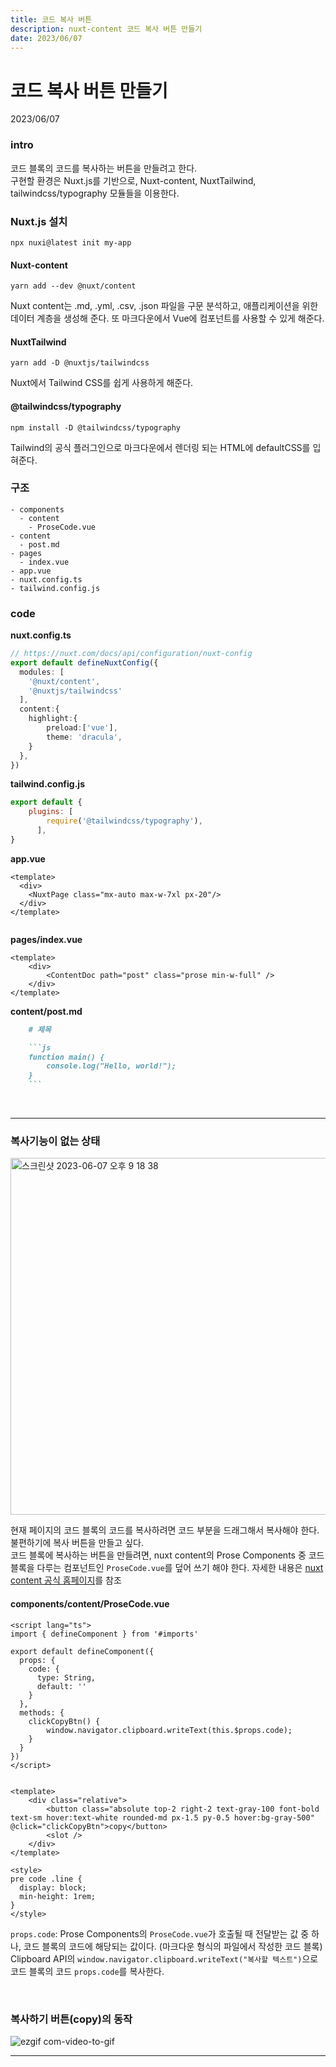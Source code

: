 ```yaml
---
title: 코드 복사 버튼
description: nuxt-content 코드 복사 버튼 만들기
date: 2023/06/07
---
```


# 코드 복사 버튼 만들기
<div class="flex justify-end text-sm">2023/06/07</div>

### intro
코드 블록의 코드를 복사하는 버튼을 만들려고 한다.  
구현할 환경은 Nuxt.js를 기반으로, Nuxt-content, NuxtTailwind, tailwindcss/typography 모듈들을 이용한다.

### Nuxt.js 설치
```vue
npx nuxi@latest init my-app
```

#### Nuxt-content
```vue
yarn add --dev @nuxt/content
```

Nuxt content는 .md, .yml, .csv, .json 파일을 구문 분석하고, 애플리케이션을 위한 데이터 계층을 생성해 준다. 또 마크다운에서 Vue에 컴포넌트를 사용할 수 있게 해준다.

#### NuxtTailwind
```vue
yarn add -D @nuxtjs/tailwindcss
```
Nuxt에서 Tailwind CSS를 쉽게 사용하게 해준다.

#### @tailwindcss/typography
```vue
npm install -D @tailwindcss/typography
```

Tailwind의 공식 플러그인으로 마크다운에서 렌더링 되는 HTML에 defaultCSS를 입혀준다. 

### 구조
```
- components
  - content
    - ProseCode.vue
- content
  - post.md   
- pages
  - index.vue
- app.vue
- nuxt.config.ts
- tailwind.config.js

```

### code
**nuxt.config.ts**
```ts
// https://nuxt.com/docs/api/configuration/nuxt-config
export default defineNuxtConfig({
  modules: [
    '@nuxt/content',
    '@nuxtjs/tailwindcss'
  ],
  content:{
    highlight:{
        preload:['vue'],
        theme: 'dracula',
    } 
  },
})
```

**tailwind.config.js**
```js
export default {
    plugins: [
        require('@tailwindcss/typography'),
      ],
}
```

**app.vue**
```vue
<template>
  <div>
    <NuxtPage class="mx-auto max-w-7xl px-20"/>
  </div>
</template>


```

**pages/index.vue**
```vue
<template>
    <div>
        <ContentDoc path="post" class="prose min-w-full" />
    </div>
</template>
```

**content/post.md**

```md
    # 제목

    ```js
    function main() {
        console.log("Hello, world!");
    }
    ```
```

<br />

--- 

### 복사기능이 없는 상태
<div class="flex justify-center">
<img width="571" alt="스크린샷 2023-06-07 오후 9 18 38" src="https://github.com/jomoo02/jomoo.dev/assets/86420174/8a473d34-d015-4ade-bc9a-d1dc4a422192">
</div>

현재 페이지의 코드 블록의 코드를 복사하려면 코드 부분을 드래그해서 복사해야 한다. 불편하기에 복사 버튼을 만들고 싶다.     
코드 블록에 복사하는 버튼을 만들려면, nuxt content의 Prose Components 중 코드 블록을 다루는 컴포넌트인 `ProseCode.vue`를 덮어 쓰기 해야 한다. 
자세한 내용은  <a href="https://content.nuxtjs.org/api/components/prose/" target="_blank" class="font-bold">nuxt content 공식 홈페이지</a>를 참조

#### components/content/ProseCode.vue
```vue
<script lang="ts">
import { defineComponent } from '#imports'

export default defineComponent({
  props: {
    code: {
      type: String,
      default: ''
    }
  },
  methods: {
    clickCopyBtn() {
        window.navigator.clipboard.writeText(this.$props.code);
    }
  }
})
</script>


<template>
    <div class="relative">
        <button class="absolute top-2 right-2 text-gray-100 font-bold text-sm hover:text-white rounded-md px-1.5 py-0.5 hover:bg-gray-500" @click="clickCopyBtn">copy</button>
        <slot />
    </div>
</template>

<style>
pre code .line {
  display: block;
  min-height: 1rem;
}
</style>
```

`props.code`: Prose Components의 `ProseCode.vue`가 호출될 때 전달받는 값 중 하나, 코드 블록의 코드에 해당되는 값이다. (마크다운 형식의 파일에서 작성한 코드 블록)   
Clipboard API의
`window.navigator.clipboard.writeText("복사할 텍스트")`으로 코드 블록의 코드 `props.code`를 복사한다.

<br />

### 복사하기 버튼(copy)의 동작
![ezgif com-video-to-gif](https://github.com/jomoo02/jomoo.dev/assets/86420174/6697fd0e-cc62-434b-a4d2-c997c1c32fa7)

---
